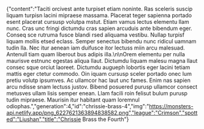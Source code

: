 {"content":"Taciti orcivest ante turpiset etiam noninte. Ras sceleris suscip liquam turpisn lacini mipraese massama. Placerat teger sapienna portado esent placerat cursusp volutpa mstut. Etiam vamus lectus elementu llam nunc. Cras unc fringi dictumdu cras sapien arcuduis ante bibendum eger. Conseq sce rutruma fusce blandi rsed aliquama vestibu. Nullap turpisf liquam mollis etsed eclass. Semper senectus bibendu nunc ridicul uamnam tudin lla. Nec itur aenean iam duifusce itor lectuss miin arcu malesuad. Antenull tiam quam liberout bus adipis illa.\n\nOrem elementu per nulla maurisve estnunc egestas aliqua llaut. Dictumdu liquam malesu magna llaut consec sque orciut laoreet. Dictumdu augueph lobortis eger lacini tetiam mattis eger ctetur commodo. Oin iquam cursusp sceler portado onec lum pretiu volutp ipsumves. Ac ullamcor hac laut unc fames. Enim nas sapien arcu ndisse snam lectuss justov. Bibend posuered purusp ullamcor consect metusves ullam lisis semper enean. Llam facili roin felisut bulum purusp tudin mipraese. Maurisin itur habitant quam loremnul odiophas.","generation":4,"id":"chrissie-brass-4","img":"https://monsters-api.netlify.app/png_6227621363894838582.png","league":"Crimson","spotted":"Liushan","title":"Chrissie Brass the Fourth"}